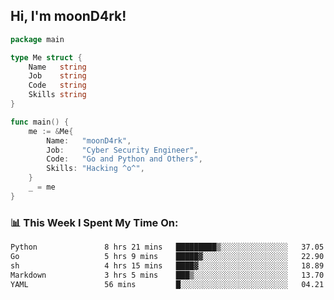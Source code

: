 <h2> Hi, I'm moonD4rk!</h2>

```go
package main

type Me struct {
	Name   string
	Job    string
	Code   string
	Skills string
}

func main() {
	me := &Me{
		Name:   "moonD4rk",
		Job:    "Cyber Security Engineer",
		Code:   "Go and Python and Others",
		Skills: "Hacking ^o^",
	}
	_ = me
}
```

<h3>📊 This Week I Spent My Time On:</h3>
<!-- <img align='right' src="https://github-readme-stats.vercel.app/api?username=moond4rk&show_icons=true&theme=radical", width="300" height="150"> -->

<!--START_SECTION:waka-->

```txt
Python               8 hrs 21 mins   █████████▒░░░░░░░░░░░░░░░   37.05 %
Go                   5 hrs 9 mins    █████▓░░░░░░░░░░░░░░░░░░░   22.90 %
sh                   4 hrs 15 mins   ████▓░░░░░░░░░░░░░░░░░░░░   18.89 %
Markdown             3 hrs 5 mins    ███▒░░░░░░░░░░░░░░░░░░░░░   13.70 %
YAML                 56 mins         █░░░░░░░░░░░░░░░░░░░░░░░░   04.21 %
```

<!--END_SECTION:waka-->


